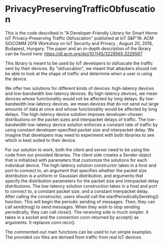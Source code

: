 # PrivacyPreservingTrafficObfuscation

This is the code described in "A Developer-Friendly Library for Smart Home IoT Privacy-Preserving Traffic Obfuscation" 
published at IoT S&P'18: ACM SIGCOMM 2018 Workshop on IoT Security and Privacy , August 20, 2018, Budapest, Hungary. 
The paper and an in-depth description of the library can be found here: https://dl.acm.org/doi/10.1145/3229565.3229567

This library is meant to be used by IoT developers to obfuscate the traffic sent by their devices. 
By "obfuscation", we meant that attackers should not be able to look at the shape  of traffic
and determine when a user is using the device.

We offer two solutions for different kinds of devices: high-latency devices and low-bandwidth low-latency devices. By high-latency devices, we mean devices whose functionality would not be affected by long delays. By low-bandwidth low-latency devices, we mean devices that do not send out large amounts of data at once and whose functionality would be affected by long delays. The high-latency device solution imposes developer-chosen distributions on the packet sizes and interpacket delays of traffic. The low-bandwidth low-latency device solution enforces a constant rate of traffic by using constant developer-specified packet size and interpacket delay. We imagine that developers may need to experiment with both libraries to see which is best suited to their device.

For our solution to work, both the client and server need to be using the code 
from our provided libraries. The client side creates a Sender object that is 
initialized with parameters that customize the solutions for each individual 
device. The high-latency solution constructor takes in a host and port to 
connect to, an argument that specifies whether the packet size distribution is
a uniform or Gaussian distribution, and arguments that specify the distribution
parameters for the packet size and interpacket delay distributions. The 
low-latency solution construction takes in a host and port to connect to, 
a constant packet size, and a constant interpacket delay. After 
calling the constructor, users should call the startPeriodicallySending() 
function. This will begin the periodic sending of messages. 
Then, they can call send(msg) to send messages. When they wish to stop sending periodically, they can call close(). The receiving side is much
simpler. It takes in a socket and the connection conn returned by
accept() as arguments. It replaces conn.recv().

The commented-out main functions can be used to run simple examples. The provided
csv files are derived from traffic from real IoT devices. 
